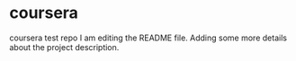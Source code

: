 # coursera
coursera test repo
I am editing the README file. Adding some more details about the project description.
